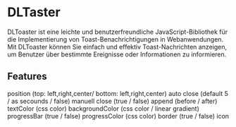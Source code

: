 # DLTaster
DLToaster ist eine leichte und benutzerfreundliche JavaScript-Bibliothek für die Implementierung von Toast-Benachrichtigungen in Webanwendungen. Mit DLToaster können Sie einfach und effektiv Toast-Nachrichten anzeigen, um Benutzer über bestimmte Ereignisse oder Informationen zu informieren.

## Features
position (top: left,right,center/ bottom: left,right,center)
auto close (default 5 / as secounds / false)
manuell close (true / false)
append (before / after)
textColor (css color)
backgroundColor (css color / linear gradient)
progressBar (true / false)
progressColor (css color)
border (true / false)
icon
